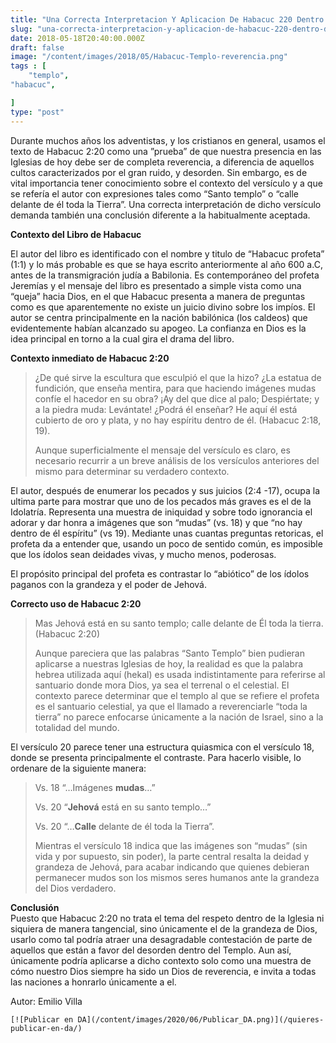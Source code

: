 ```yaml
---
title: "Una Correcta Interpretacion Y Aplicacion De Habacuc 220 Dentro Del Tema De La Reverencia En El Templo"
slug: "una-correcta-interpretacion-y-aplicacion-de-habacuc-220-dentro-del-tema-de-la-reverencia-en-el-templo"
date: 2018-05-18T20:40:00.000Z
draft: false
image: "/content/images/2018/05/Habacuc-Templo-reverencia.png"
tags : [
    "templo",
"habacuc",

]
type: "post"
---
```


   Durante muchos años los adventistas, y los cristianos en general, usamos el texto de Habacuc 2:20 como una ”prueba” de que nuestra presencia en las Iglesias de hoy debe ser de completa reverencia, a diferencia de aquellos cultos caracterizados por el gran ruido, y desorden. Sin embargo, es de vital importancia tener conocimiento sobre el contexto del versículo y a que se refería el autor con expresiones tales como “Santo templo” o “calle delante de él toda la Tierra”. Una correcta interpretación de dicho versículo demanda también una conclusión diferente a la habitualmente aceptada.

 **Contexto del Libro de Habacuc**

 El autor del libro es identificado con el nombre y titulo de “Habacuc profeta” (1:1) y lo más probable es que se haya escrito anteriormente al año 600 a.C, antes de la transmigración judía a Babilonia. Es contemporáneo del profeta Jeremías y el mensaje del libro es presentado a simple vista como una “queja” hacia Dios, en el que Habacuc presenta a manera de preguntas como es que aparentemente no existe un juicio divino sobre los impíos. El autor se centra principalmente en la nación babilónica (los caldeos) que evidentemente habían alcanzado su apogeo. La confianza en Dios es la idea principal en torno a la cual gira el drama del libro.

 **Contexto inmediato de Habacuc 2:20**

 
>  ¿De qué sirve la escultura que esculpió el que la hizo? ¿La estatua de fundición, que enseña mentira, para que haciendo imágenes mudas confíe el hacedor en su obra? ¡Ay del que dice al palo; Despiértate; y a la piedra muda: Levántate! ¿Podrá él enseñar? He aquí él está cubierto de oro y plata, y no hay espíritu dentro de él. (Habacuc 2:18, 19).
> 
>   Aunque superficialmente el mensaje del versículo es claro, es necesario recurrir a un breve análisis de los versículos anteriores del mismo para determinar su verdadero contexto.

 El autor, después de enumerar los pecados y sus juicios (2:4 -17), ocupa la ultima parte para mostrar que uno de los pecados más graves es el de la Idolatría. Representa una muestra de iniquidad y sobre todo ignorancia el adorar y dar honra a imágenes que son “mudas” (vs. 18) y que “no hay dentro de él espíritu” (vs 19). Mediante unas cuantas preguntas retoricas, el profeta da a entender que, usando un poco de sentido común, es imposible que los ídolos sean deidades vivas, y mucho menos, poderosas.

 El propósito principal del profeta es contrastar lo “abiótico” de los ídolos paganos con la grandeza y el poder de Jehová.

 **Correcto uso de Habacuc 2:20**

 
>  Mas Jehová está en su santo templo; calle delante de Él toda la tierra. (Habacuc 2:20)
> 
>   Aunque pareciera que las palabras “Santo Templo” bien pudieran aplicarse a nuestras Iglesias de hoy, la realidad es que la palabra hebrea utilizada aquí (hekal) es usada indistintamente para referirse al santuario donde mora Dios, ya sea el terrenal o el celestial. El contexto parece determinar que el templo al que se refiere el profeta es el santuario celestial, ya que el llamado a reverenciarle “toda la tierra” no parece enfocarse únicamente a la nación de Israel, sino a la totalidad del mundo.

 El versículo 20 parece tener una estructura quiasmica con el versículo 18, donde se presenta principalmente el contraste. Para hacerlo visible, lo ordenare de la siguiente manera:

 
>  Vs. 18 “…Imágenes **mudas**…”
> 
>  Vs. 20 “**Jehová** está en su santo templo…”
> 
>  Vs. 20 “…**Calle** delante de él toda la Tierra”.
> 
>   Mientras el versículo 18 indica que las imágenes son “mudas” (sin vida y por supuesto, sin poder), la parte central resalta la deidad y grandeza de Jehová, para acabar indicando que quienes debieran permanecer mudos son los mismos seres humanos ante la grandeza del Dios verdadero.

 **Conclusión**  
 Puesto que Habacuc 2:20 no trata el tema del respeto dentro de la Iglesia ni siquiera de manera tangencial, sino únicamente el de la grandeza de Dios, usarlo como tal podría atraer una desagradable contestación de parte de aquellos que están a favor del desorden dentro del Templo. Aun así, únicamente podría aplicarse a dicho contexto solo como una muestra de cómo nuestro Dios siempre ha sido un Dios de reverencia, e invita a todas las naciones a honrarlo únicamente a el.

 Autor: Emilio Villa

    [![Publicar en DA](/content/images/2020/06/Publicar_DA.png)](/quieres-publicar-en-da/) 